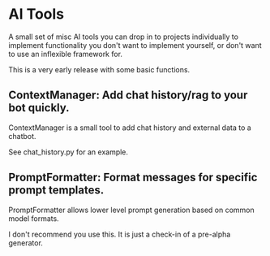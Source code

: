 # AI Tools

A small set of misc AI tools you can drop in to projects individually to implement
functionality you don't want to implement yourself, or don't want to use an inflexible
framework for.

This is a very early release with some basic functions.

## ContextManager: Add chat history/rag to your bot quickly.

ContextManager is a small tool to add chat history and external data to a chatbot.

See chat_history.py for an example.

## PromptFormatter: Format messages for specific prompt templates.

PromptFormatter allows lower level prompt generation based on common model formats.

I don't recommend you use this. It is just a check-in of a pre-alpha generator.
